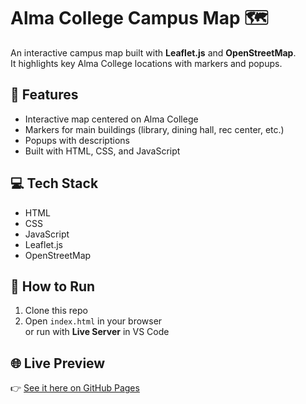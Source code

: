 # Alma College Campus Map 🗺️

An interactive campus map built with **Leaflet.js** and **OpenStreetMap**.  
It highlights key Alma College locations with markers and popups.  

## 🚀 Features
- Interactive map centered on Alma College
- Markers for main buildings (library, dining hall, rec center, etc.)
- Popups with descriptions
- Built with HTML, CSS, and JavaScript

## 💻 Tech Stack
- HTML  
- CSS  
- JavaScript  
- Leaflet.js  
- OpenStreetMap  

## 📌 How to Run
1. Clone this repo  
2. Open `index.html` in your browser  
   or run with **Live Server** in VS Code  

## 🌐 Live Preview
👉 [See it here on GitHub Pages](https://rayanedebbarh.github.io/campus-map/)  
